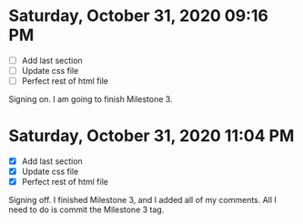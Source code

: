 # Saturday, October 31, 2020 09:16 PM
- [ ] Add last section
- [ ] Update css file
- [ ] Perfect rest of html file

Signing on. I am going to finish Milestone 3.

# Saturday, October 31, 2020 11:04 PM
- [X] Add last section
- [X] Update css file
- [X] Perfect rest of html file

Signing off. I finished Milestone 3, and I added all of my comments. All I need to do is commit the Milestone 3 tag.

